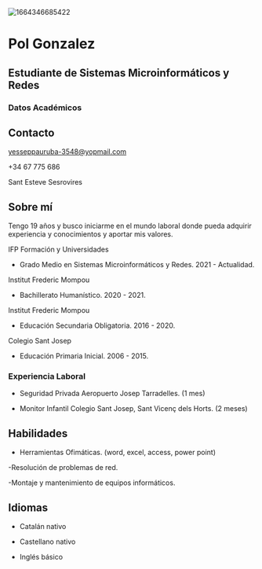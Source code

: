 ![1664346685422](https://user-images.githubusercontent.com/116158214/197499576-aa981de1-34b6-4b8e-8a42-35abc83a91e5.jpg)



# Pol Gonzalez
## Estudiante de Sistemas Microinformáticos y Redes
### Datos Académicos


## Contacto 

yesseppauruba-3548@yopmail.com

+34 67 775 686

Sant Esteve Sesrovires


## Sobre mí


Tengo 19 años y busco iniciarme en el mundo laboral donde pueda adquirir experiencia y conocimientos y aportar mis valores.



IFP Formación y Universidades

- Grado Medio en Sistemas Microinformáticos y Redes. 2021 - Actualidad.

Institut Frederic Mompou

- Bachillerato Humanístico. 2020 - 2021.

Institut Frederic Mompou

- Educación Secundaria Obligatoria. 2016 - 2020.

Colegio Sant Josep 

- Educación Primaria Inicial. 2006 - 2015.



### Experiencia Laboral

- Seguridad Privada
Aeropuerto Josep Tarradelles. (1 mes)

- Monitor Infantil
Colegio Sant Josep, Sant Vicenç dels Horts. (2 meses)



## Habilidades


- Herramientas Ofimáticas. (word, excel, access, power point)

-Resolución de problemas de red.

-Montaje y mantenimiento de equipos informáticos.


## Idiomas

- Catalán nativo

- Castellano nativo

- Inglés básico 
